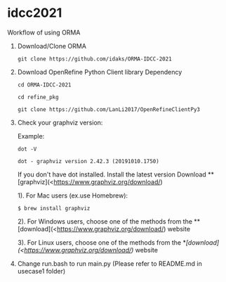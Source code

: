 # idcc2021

Workflow of using ORMA

1. Download/Clone ORMA 

     `git clone https://github.com/idaks/ORMA-IDCC-2021`

2. Download OpenRefine Python Client library Dependency

     `cd ORMA-IDCC-2021`
     
     `cd refine_pkg`
     
     `git clone https://github.com/LanLi2017/OpenRefineClientPy3`


3. Check your graphviz version:
   
   Example:
   
     `dot -V`
  
     `dot - graphviz version 2.42.3 (20191010.1750)`
      
   If you don't have dot installed. Install the latest version Download **[graphviz](<https://www.graphviz.org/download/)

    1). For Mac users (ex.use Homebrew):
    
    `$ brew install graphviz`
    
    2). For Windows users, choose one of the methods from the **[download](<https://www.graphviz.org/download/) website
    
    3). For Linux users, choose one of the methods from the **[download](<https://www.graphviz.org/download/)* website
    
    
4. Change run.bash to run main.py (Please refer to README.md in usecase1 folder)